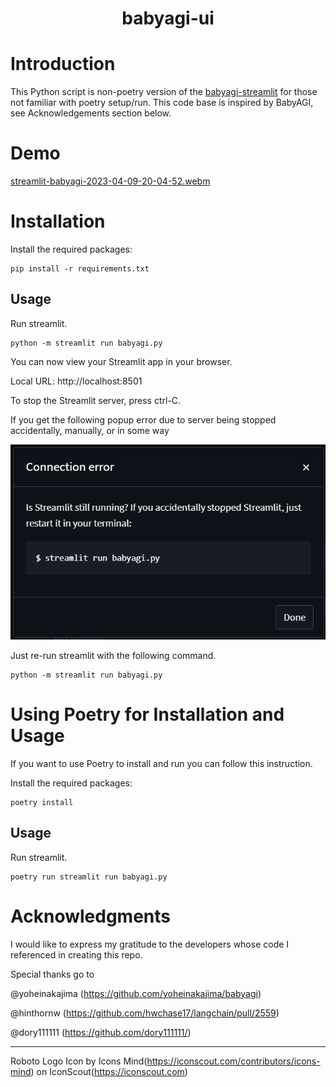 <h1 align="center">
 babyagi-ui

</h1>

# Introduction
This Python script is non-poetry version of the [babyagi-streamlit](https://github.com/dory111111/babyagi-streamlit) for those not familiar with poetry setup/run.  This code base is inspired by BabyAGI, see Acknowledgements section below.

# Demo
[streamlit-babyagi-2023-04-09-20-04-52.webm](https://user-images.githubusercontent.com/67872688/230803873-b744c9e2-d516-4e5d-9ef2-67f934b9b35c.webm)

# Installation
Install the required packages:
````
pip install -r requirements.txt
````
## Usage

Run streamlit.
````
python -m streamlit run babyagi.py 
````

You can now view your Streamlit app in your browser.

Local URL: http://localhost:8501

To stop the Streamlit server, press ctrl-C.

If you get the following popup error due to server being stopped accidentally, manually, or in some way

![Connection Error](img/conn_error.png)

Just re-run streamlit with the following command.
````
python -m streamlit run babyagi.py 
````

# Using Poetry for Installation and Usage
If you want to use Poetry to install and run you can follow this instruction.

Install the required packages:
````
poetry install
````

## Usage

Run streamlit.
````
poetry run streamlit run babyagi.py 
````

# Acknowledgments

I would like to express my gratitude to the developers whose code I referenced in creating this repo.

Special thanks go to 

@yoheinakajima (https://github.com/yoheinakajima/babyagi)

@hinthornw (https://github.com/hwchase17/langchain/pull/2559)

@dory111111 (https://github.com/dory111111/)

---
Roboto Logo Icon by Icons Mind(https://iconscout.com/contributors/icons-mind) on IconScout(https://iconscout.com)
